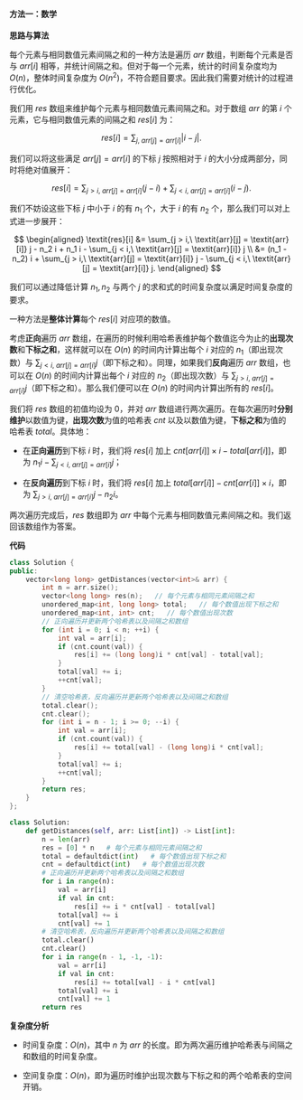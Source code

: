 #### 方法一：数学

**思路与算法**

每个元素与相同数值元素间隔之和的一种方法是遍历 $\textit{arr}$ 数组，判断每个元素是否与 $\textit{arr}[i]$ 相等，并统计间隔之和。但对于每一个元素，统计的时间复杂度均为 $O(n)$，整体时间复杂度为 $O(n^2)$，不符合题目要求。因此我们需要对统计的过程进行优化。

我们用 $\textit{res}$ 数组来维护每个元素与相同数值元素间隔之和。对于数组 $\textit{arr}$ 的第 $i$ 个元素，它与相同数值元素的间隔之和 $\textit{res}[i]$ 为：

$$
\textit{res}[i] = \sum_{j,\ \textit{arr}[j] = \textit{arr}[i]} |i - j|.
$$

我们可以将这些满足 $\textit{arr}[j] = \textit{arr}[i]$ 的下标 $j$ 按照相对于 $i$ 的大小分成两部分，同时将绝对值展开：

$$
\textit{res}[i] = \sum_{j > i,\ \textit{arr}[j] = \textit{arr}[i]} (j - i) + \sum_{j < i,\ \textit{arr}[j] = \textit{arr}[i]} (i - j).
$$

我们不妨设这些下标 $j$ 中小于 $i$ 的有 $n_1$ 个，大于 $i$ 的有 $n_2$ 个，那么我们可以对上式进一步展开：

$$
\begin{aligned}
\textit{res}[i] &= \sum_{j > i,\ \textit{arr}[j] = \textit{arr}[i]} j - n_2 i + n_1 i - \sum_{j < i,\ \textit{arr}[j] = \textit{arr}[i]} j  \\
&= (n_1 - n_2) i  + \sum_{j > i,\ \textit{arr}[j] = \textit{arr}[i]} j - \sum_{j < i,\ \textit{arr}[j] = \textit{arr}[i]} j.
\end{aligned}
$$

我们可以通过降低计算 $n_1, n_2$ 与两个 $j$ 的求和式的时间复杂度以满足时间复杂度的要求。

一种方法是**整体计算**每个 $\textit{res}[i]$ 对应项的数值。

考虑**正向**遍历 $\textit{arr}$ 数组，在遍历的时候利用哈希表维护每个数值迄今为止的**出现次数**和**下标之和**，这样就可以在 $O(n)$ 的时间内计算出每个 $i$ 对应的 $n_1$（即出现次数）与 $\sum_{j < i,\ \textit{arr}[j] = \textit{arr}[i]} j$（即下标之和）。同理，如果我们**反向**遍历 $\textit{arr}$ 数组，也可以在 $O(n)$ 的时间内计算出每个 $i$ 对应的 $n_2$（即出现次数）与 $\sum_{j > i,\ \textit{arr}[j] = \textit{arr}[i]} j$（即下标之和）。那么我们便可以在 $O(n)$ 的时间内计算出所有的 $\textit{res}[i]$。

我们将 $\textit{res}$ 数组的初值均设为 $0$，并对 $\textit{arr}$ 数组进行两次遍历。在每次遍历时**分别维护**以数值为键，**出现次数**为值的哈希表 $\textit{cnt}$ 以及以数值为键，**下标之和**为值的哈希表 $\textit{total}$。具体地：

- 在**正向遍历**到下标 $i$ 时，我们将 $\textit{res}[i]$ 加上 $\textit{cnt}[\textit{arr}[i]] \times i - \textit{total}[\textit{arr}[i]]$，即为 $n_1 i - \sum_{j < i,\ \textit{arr}[j] = \textit{arr}[i]} j$；

- 在**反向遍历**到下标 $i$ 时，我们将 $\textit{res}[i]$ 加上 $\textit{total}[\textit{arr}[i]] - \textit{cnt}[\textit{arr}[i]] \times i$，即为 $\sum_{j > i,\ \textit{arr}[j] = \textit{arr}[i]} j - n_2 i$。

两次遍历完成后，$\textit{res}$ 数组即为 $\textit{arr}$ 中每个元素与相同数值元素间隔之和。我们返回该数组作为答案。

**代码**

```C++ [sol1-C++]
class Solution {
public:
    vector<long long> getDistances(vector<int>& arr) {
        int n = arr.size();
        vector<long long> res(n);   // 每个元素与相同元素间隔之和
        unordered_map<int, long long> total;   // 每个数值出现下标之和
        unordered_map<int, int> cnt;   // 每个数值出现次数
        // 正向遍历并更新两个哈希表以及间隔之和数组
        for (int i = 0; i < n; ++i) {
            int val = arr[i];
            if (cnt.count(val)) {
                res[i] += (long long)i * cnt[val] - total[val];
            }
            total[val] += i;
            ++cnt[val];
        }
        // 清空哈希表，反向遍历并更新两个哈希表以及间隔之和数组
        total.clear();
        cnt.clear();
        for (int i = n - 1; i >= 0; --i) {
            int val = arr[i];
            if (cnt.count(val)) {
                res[i] += total[val] - (long long)i * cnt[val];
            }
            total[val] += i;
            ++cnt[val];
        }
        return res;
    }
};
```


```Python [sol1-Python3]
class Solution:
    def getDistances(self, arr: List[int]) -> List[int]:
        n = len(arr)
        res = [0] * n   # 每个元素与相同元素间隔之和
        total = defaultdict(int)   # 每个数值出现下标之和
        cnt = defaultdict(int)   # 每个数值出现次数
        # 正向遍历并更新两个哈希表以及间隔之和数组
        for i in range(n):
            val = arr[i]
            if val in cnt:
                res[i] += i * cnt[val] - total[val]
            total[val] += i
            cnt[val] += 1
        # 清空哈希表，反向遍历并更新两个哈希表以及间隔之和数组
        total.clear()
        cnt.clear()
        for i in range(n - 1, -1, -1):
            val = arr[i]
            if val in cnt:
                res[i] += total[val] - i * cnt[val] 
            total[val] += i
            cnt[val] += 1
        return res
```


**复杂度分析**

- 时间复杂度：$O(n)$，其中 $n$ 为 $\textit{arr}$ 的长度。即为两次遍历维护哈希表与间隔之和数组的时间复杂度。

- 空间复杂度：$O(n)$，即为遍历时维护出现次数与下标之和的两个哈希表的空间开销。
